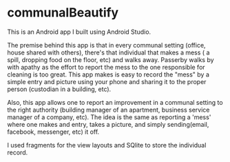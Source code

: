# communalBeautify

This is an Android app I built using Android Studio. 

The premise behind this app is that in every communal setting (office, house shared with others), there's that individual that makes a mess ( a spill, dropping food on the floor, etc) and walks away. Passerby walks by with apathy as the effort to report the mess to the one responsible for cleaning is too great. This app makes is easy to record the "mess" by a simple entry and picture using your phone and sharing it to the proper person (custodian in a building, etc). 

Also, this app allows one to report an improvement in a communal setting to the right authority (building manager of an apartment, business service manager of a company, etc). The idea is the same as reporting a 'mess' where one makes and entry, takes a picture, and simply sending(email, facebook, messenger, etc) it off. 


I used fragments for the view layouts and SQlite to store the individual record. 

